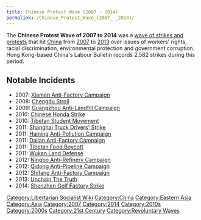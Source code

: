 ```yaml
---
title: Chinese Protest Wave (2007 - 2014)
permalink: /Chinese_Protest_Wave_(2007_-_2014)/
---
```


The **Chinese Protest Wave of 2007 to 2014** was a [wave of strikes and
protests](Revolutionary_Wave "wikilink") that hit
[China](China "wikilink") from
[2007](Timeline_of_Libertarian_Socialism_in_Eastern_Asia "wikilink") to
[2013](Revolutions_of_2010_-_2015 "wikilink") over issues of workers'
rights, racial discrimination, environmental protection and government
corruption. Hong Kong-based China's Labour Bulletin records 2,582
strikes during this period.

## Notable Incidents

- 2007: [Xiamen Anti-Factory
  Campaign](Xiamen_Anti-Factory_Campaign_(2007) "wikilink")
- 2008: [Chengdu Stroll](Chengdu_Stroll_(2008) "wikilink")
- 2009: [Guangzhou Anti-Landfill
  Campaign](Guangzhou_Anti-Landfill_Campaign_(2009) "wikilink")
- 2010: [Chinese Honda Strike](Chinese_Honda_Strike_(2010) "wikilink")
- 2010: [Tibetan Student
  Movement](Tibetan_Student_Movement_(2010) "wikilink")
- 2011: [Shanghai Truck Drivers'
  Strike](Shanghai_Truck_Drivers'_Strike_(2011) "wikilink")
- 2011: [Haining Anti-Pollution
  Campaign](Haining_Anti-Pollution_Campaign_(2011) "wikilink")
- 2011: [Dalian Anti-Factory
  Campaign](Dalian_Anti-Factory_Campaign_(2011) "wikilink")
- 2011: [Tibetan Food Boycott](Tibetan_Food_Boycott_(2011) "wikilink")
- 2011: [Wukan Land Defense](Wukan_Land_Defense_(2011) "wikilink")
- 2012: [Ningbo Anti-Refinery
  Campaign](Ningbo_Anti-Refinery_Campaign_(2012) "wikilink")
- 2012: [Qidong Anti-Pipeline
  Campaign](Qidong_Pipeline_Campaign_(2012) "wikilink")
- 2012: [Shifang Anti-Factory
  Campaign](Shifang_Anti-Factory_Campaign_(2012) "wikilink")
- 2013: [Unchain The Truth](Unchain_The_Truth_(China) "wikilink")
- 2014: [Shenzhen Golf Factory
  Strike](Shenzhen_Golf_Factory_Strike_(2014) "wikilink")

[Category:Libertarian Socialist
Wiki](Category:Libertarian_Socialist_Wiki "wikilink")
[Category:China](Category:China "wikilink") [Category:Eastern
Asia](Category:Eastern_Asia "wikilink")
[Category:Asia](Category:Asia "wikilink")
[Category:2007](Category:2007 "wikilink")
[Category:2014](Category:2014 "wikilink")
[Category:2010s](Category:2010s "wikilink")
[Category:2000s](Category:2000s "wikilink") [Category:21st
Century](Category:21st_Century "wikilink") [Category:Revoluntary
Waves](Category:Revoluntary_Waves "wikilink")
